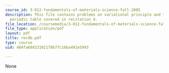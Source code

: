 ```yaml
---
course_id: 3-012-fundamentals-of-materials-science-fall-2005
description: This file contains problems on variational principle and trends across
  periodic table covered in recitation 4.
file_location: /coursemedia/3-012-fundamentals-of-materials-science-fall-2005/484fa60d33192178b7fc16ba491e5993_rec4b.pdf
file_type: application/pdf
layout: pdf
title: rec4b.pdf
type: course
uid: 484fa60d33192178b7fc16ba491e5993

---
```

None